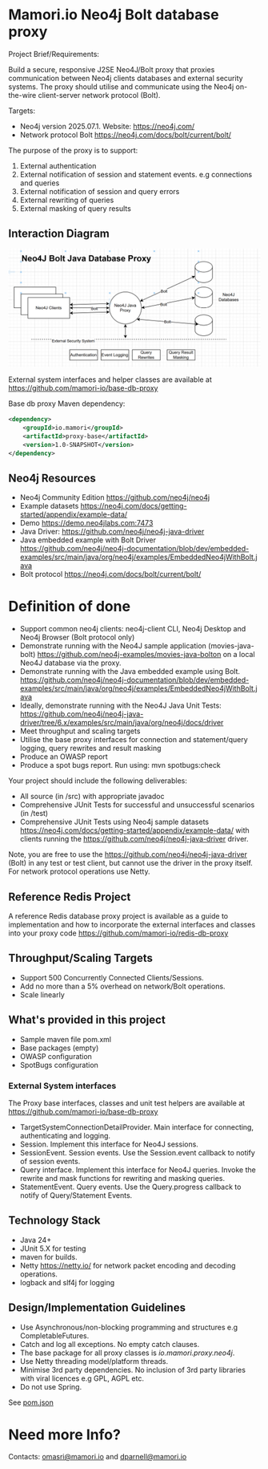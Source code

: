 # Mamori.io Neo4j Bolt database proxy

Project Brief/Requirements:

Build a secure, responsive J2SE Neo4J/Bolt proxy that proxies communication between
Neo4j clients databases and external security systems. The proxy should utilise and communicate using the Neo4j on-the-wire 
client-server network protocol (Bolt).

Targets:
* Neo4j version 2025.07.1. Website: https://neo4j.com/
* Network protocol Bolt https://neo4j.com/docs/bolt/current/bolt/

The purpose of the proxy is to support:

1. External authentication
2. External notification of session and statement events. e.g connections and queries
3. External notification of session and query errors
4. External rewriting of queries
5. External masking of query results

## Interaction Diagram

![img.png](img.png)

External system interfaces and helper classes are available at  https://github.com/mamori-io/base-db-proxy

Base db proxy Maven dependency:
```xml
<dependency>
    <groupId>io.mamori</groupId>
    <artifactId>proxy-base</artifactId>
    <version>1.0-SNAPSHOT</version>
</dependency>
```

## Neo4j Resources
* Neo4j Community Edition https://github.com/neo4j/neo4j
* Example datasets https://neo4j.com/docs/getting-started/appendix/example-data/
* Demo  https://demo.neo4jlabs.com:7473
* Java Driver: https://github.com/neo4j/neo4j-java-driver
* Java embedded example with Bolt Driver https://github.com/neo4j/neo4j-documentation/blob/dev/embedded-examples/src/main/java/org/neo4j/examples/EmbeddedNeo4jWithBolt.java
* Bolt protocol https://neo4j.com/docs/bolt/current/bolt/

# Definition of done
* Support common neo4j clients: neo4j-client CLI, Neo4j Desktop and Neo4j Browser (Bolt protocol only)
* Demonstrate running with the Neo4J sample application (movies-java-bolt) https://github.com/neo4j-examples/movies-java-bolton on a local Neo4J database via the proxy.
* Demonstrate running with the Java embedded example using Bolt. https://github.com/neo4j/neo4j-documentation/blob/dev/embedded-examples/src/main/java/org/neo4j/examples/EmbeddedNeo4jWithBolt.java
* Ideally, demonstrate running with the  Neo4J Java Unit Tests: https://github.com/neo4j/neo4j-java-driver/tree/6.x/examples/src/main/java/org/neo4j/docs/driver
* Meet throughput and scaling targets
* Utilise the base proxy interfaces for connection and statement/query logging, query rewrites and result masking
* Produce an OWASP report
* Produce a spot bugs report. Run using: mvn spotbugs:check

Your project should include the following deliverables:

* All source (in /src) with appropriate javadoc
* Comprehensive JUnit Tests for successful and unsuccessful scenarios (in /test) 
* Comprehensive JUnit Tests using Neo4j sample datasets https://neo4j.com/docs/getting-started/appendix/example-data/ with clients running the  https://github.com/neo4j/neo4j-java-driver driver.

Note, you are free to use the https://github.com/neo4j/neo4j-java-driver (Bolt) in any test or test client, but cannot use the driver in
the proxy itself. For network protocol operations use Netty.

## Reference Redis Project
A reference Redis database proxy project is available as a guide to implementation and how to incorporate the external interfaces and
classes into your proxy code https://github.com/mamori-io/redis-db-proxy

## Throughput/Scaling Targets
* Support 500 Concurrently Connected Clients/Sessions.
* Add no more than a 5% overhead on network/Bolt operations.
* Scale linearly

## What's provided in this project
* Sample maven file pom.xml
* Base packages (empty)
* OWASP configuration
* SpotBugs configuration

### External System interfaces

The Proxy base interfaces, classes and unit test helpers are available at https://github.com/mamori-io/base-db-proxy

* TargetSystemConnectionDetailProvider. Main interface for connecting, authenticating and  logging.
* Session. Implement this interface for Neo4J sessions.
* SessionEvent. Session events. Use the Session.event callback to notify of session events. 
* Query interface. Implement this interface for Neo4J queries. Invoke the rewrite and mask functions for rewriting and masking queries.
* StatementEvent. Query events. Use the Query.progress callback to notify of Query/Statement Events.

## Technology Stack
* Java 24+
* JUnit 5.X for testing
* maven for builds.
* Netty https://netty.io/ for network packet encoding and decoding operations.
* logback and slf4j for logging

## Design/Implementation Guidelines
* Use Asynchronous/non-blocking programming and structures e.g CompletableFutures.
* Catch and log all exceptions. No empty catch clauses.
* The base package for all proxy classes is *io.mamori.proxy.neo4j*.
* Use Netty threading model/platform threads.
* Minimise 3rd party dependencies. No inclusion of 3rd party libraries with viral licences e.g GPL, AGPL etc.
* Do not use Spring.

See [pom.json](pom.xml)

# Need more Info?
Contacts: omasri@mamori.io and dparnell@mamori.io

